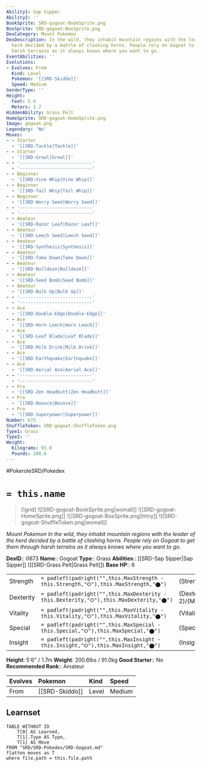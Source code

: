 ```yaml
---
Ability1: Sap Sipper
Ability2: ''
BookSprite: SRD-gogoat-BookSprite.png
BoxSprite: SRD-gogoat-BoxSprite.png
DexCategory: Mount Pokemon
DexDescription: In the wild, they inhabit mountain regions with the leader of the
  herd decided by a battle of clashing horns. People rely on Gogoat to get them through
  harsh terrains as it always knows where you want to go.
EventAbilities: ''
Evolutions:
- Evolves: From
  Kind: Level
  Pokemon: '[[SRD-Skiddo]]'
  Speed: Medium
GenderType: ''
Height:
  Feet: 5.6
  Meters: 1.7
HiddenAbility: Grass Pelt
HomeSprite: SRD-gogoat-HomeSprite.png
Image: gogoat.png
Legendary: 'No'
Moves:
- - Starter
  - '[[SRD-Tackle|Tackle]]'
- - Starter
  - '[[SRD-Growl|Growl]]'
- - '---------------------------'
  - '---------------------------'
- - Beginner
  - '[[SRD-Vine Whip|Vine Whip]]'
- - Beginner
  - '[[SRD-Tail Whip|Tail Whip]]'
- - Beginner
  - '[[SRD-Worry Seed|Worry Seed]]'
- - '---------------------------'
  - '---------------------------'
- - Amateur
  - '[[SRD-Razor Leaf|Razor Leaf]]'
- - Amateur
  - '[[SRD-Leech Seed|Leech Seed]]'
- - Amateur
  - '[[SRD-Synthesis|Synthesis]]'
- - Amateur
  - '[[SRD-Take Down|Take Down]]'
- - Amateur
  - '[[SRD-Bulldoze|Bulldoze]]'
- - Amateur
  - '[[SRD-Seed Bomb|Seed Bomb]]'
- - Amateur
  - '[[SRD-Bulk Up|Bulk Up]]'
- - '---------------------------'
  - '---------------------------'
- - Ace
  - '[[SRD-Double-Edge|Double-Edge]]'
- - Ace
  - '[[SRD-Horn Leech|Horn Leech]]'
- - Ace
  - '[[SRD-Leaf Blade|Leaf Blade]]'
- - Ace
  - '[[SRD-Milk Drink|Milk Drink]]'
- - Ace
  - '[[SRD-Earthquake|Earthquake]]'
- - Ace
  - '[[SRD-Aerial Ace|Aerial Ace]]'
- - '---------------------------'
  - '---------------------------'
- - Pro
  - '[[SRD-Zen Headbutt|Zen Headbutt]]'
- - Pro
  - '[[SRD-Bounce|Bounce]]'
- - Pro
  - '[[SRD-Superpower|Superpower]]'
Number: 673
ShuffleToken: SRD-gogoat-ShuffleToken.png
Type1: Grass
Type2: ''
Weight:
  Kilograms: 91.0
  Pounds: 200.6
---
```


#PokeroleSRD/Pokedex

# `= this.name`

> [!grid]
> ![[SRD-gogoat-BookSprite.png|wsmall]]
> ![[SRD-gogoat-HomeSprite.png]]
> ![[SRD-gogoat-BoxSprite.png|htiny]]
> ![[SRD-gogoat-ShuffleToken.png|wsmall]]


*Mount Pokemon*
*In the wild, they inhabit mountain regions with the leader of the herd decided by a battle of clashing horns. People rely on Gogoat to get them through harsh terrains as it always knows where you want to go.*

**DexID**:: 0673
**Name**:: Gogoat
**Type**:: Grass
**Abilities**:: [[SRD-Sap Sipper|Sap Sipper]] ([[SRD-Grass Pelt|Grass Pelt]])
**Base HP**:: 6

|           |                                                                                        |                                          |
| --------- | -------------------------------------------------------------------------------------- | ---------------------------------------- |
| Strength  | `= padleft(padright("",this.MaxStrength - this.Strength,"⭘"),this.MaxStrength,"⬤")`    | (Strength::3)/(MaxStrength::6)   |
| Dexterity | `= padleft(padright("",this.MaxDexterity - this.Dexterity,"⭘"),this.MaxDexterity,"⬤")` | (Dexterity:: 2)/(MaxDexterity::4) |
| Vitality  | `= padleft(padright("",this.MaxVitality - this.Vitality,"⭘"),this.MaxVitality,"⬤")`    | (Vitality::2)/(MaxVitality::4)   |
| Special   | `= padleft(padright("",this.MaxSpecial - this.Special,"⭘"),this.MaxSpecial,"⬤")`       | (Special::2)/(MaxSpecial::5)     |
| Insight   | `= padleft(padright("",this.MaxInsight - this.Insight,"⭘"),this.MaxInsight,"⬤")`       | (Insight::2)/(MaxInsight::4)     |

**Height**: 5'6" / 1.7m
**Weight**: 200.6lbs / 91.0kg
**Good Starter**:: No
**Recommended Rank**:: Amateur

| Evolves   | Pokemon        | Kind   | Speed   |
|:----------|:---------------|:-------|:--------|
| From      | [[SRD-Skiddo]] | Level  | Medium  |

## Learnset

```dataview
TABLE WITHOUT ID
    T[0] AS Learned,
    T[1].Type AS Type,
    T[1] AS Move
FROM "SRD/SRD-Pokedex/SRD-Gogoat.md"
flatten moves as T
where file.path = this.file.path
```
